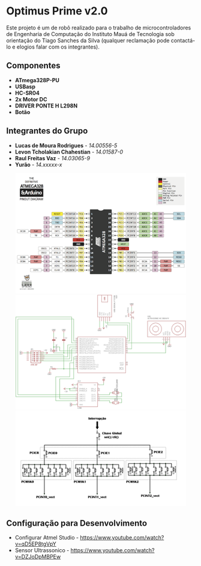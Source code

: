 # Optimus Prime v2.0 #

Este projeto é um de robô realizado para o trabalho de microcontroladores de Engenharia de Computação do Instituto Mauá de Tecnologia sob orientação do Tiago Sanches da Silva (qualquer reclamação pode contactá-lo e elogios falar com os integrantes). 

## Componentes
 - **ATmega328P-PU**
 - **USBasp**
 - **HC-SR04**
 - **2x Motor DC**
 - **DRIVER PONTE H L298N**
 - **Botão**
 

## Integrantes do Grupo
* **Lucas de Moura Rodrigues** - *14.00556-5*
* **Levon Tcholakian Chahestian** - *14.01587-0*
* **Raul Freitas Vaz** - *14.03065-9*
* **Yurão** - *14.xxxxx-x*


<p align="center">
  <img src="pins.png" width="90%"/>
  <img src="schematic/sch-img.png" width="90%"/>
  <img src="interruption.png" width="90%"/>
 
 
</p>

## Configuração para Desenvolvimento 
* Configurar Atmel Studio - https://www.youtube.com/watch?v=qD5EP8tgVpY
* Sensor Ultrassonico - https://www.youtube.com/watch?v=DZJoDpMBPEw
